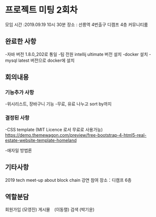 # 프로젝트 미팅 2회차 
모임 시간 :2019.09.19 10시 30분
장소 : 선릉역 4번출구 디캠프 4층 커뮤니티룸

## 완료한 사항
-자바 버전 1.8.0_202로 통일
-팀 전원 intellij ultimate 버전 설치
-docker 설치
-mysql latest 버전으로 docker에 설치

## 회의내용

### 기능추가 사항
-위시리스트, 장바구니 기능
-무료, 유료 나누고 sort by까지

### 결정된 사항
-CSS template (MIT Licence 로서 무료로 사용가능)
https://demo.themewagon.com/preview/free-bootstrap-4-html5-real-estate-website-template-homeland

-애자일 방법론

## 기타사항
2019 tech meet-up about block chain 강연 참여
장소：디캠프 6층

## 역할분담
회원가입 (모영진)
게시물　(이동렬)
검색 (박기윤)